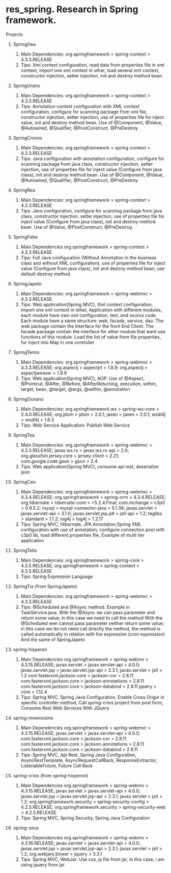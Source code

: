 # res_spring. Research in Spring framework.

Projects
1. SpringGea
   1. Main Dependencies:
   org.springframework > spring-context > 4.3.3.RELEASE
   2. Tips:
   Xml context configuration, read data from properties file in xml context, import one xml context in other, load several xml context, constructor injection, setter injection, init and destroy method bean.   
2. SpringUrano
   1. Main Dependencies:
   org.springframework > spring-context > 4.3.3.RELEASE
   2. Tips:
   Annotation context configuration with XML context configuration, configure for scanning package from xml file, constructor injection, setter injection, use of properties file for inject value, init and destroy method bean.
   Use of @Component, @Value, @Autowired, @Qualifier, @PostConstruct, @PreDestroy.
3. SpringCronos
   1. Main Dependencies:
   org.springframework > spring-context > 4.3.3.RELEASE
   2. Tips:
   Java configuration with annotation configuration, configure for scanning package from java class, constructor injection, setter injection, use of properties file for inject value (Configure from java class), init and destroy method bean.
   Use of @Component, @Value, @Autowired, @Qualifier, @PostConstruct, @PreDestroy
4. SpringRea
   1. Main Dependencies:
   org.springframework > spring-context > 4.3.3.RELEASE
   2. Tips:
   Java configuration, configure for scanning package from java class, constructor injection, setter injection,
        use of properties file for inject value (Configure from java class), init and destroy method bean.
        Use of @Value, @PostConstruct, @PreDestroy.
5. SpringFebe
   1. Main Dependencies
  org.springframework > spring-context > 4.3.3.RELEASE  
   2. Tips:
  Full Java configuration (Without Annotation in the business class and without XML configuration), use of properties file for inject value (Configure from java class), init and destroy method bean, use default destroy method.  
6. SpringJapeto
   1. Main Dependencies:
   org.springframework > spring-webmvc > 4.3.3.RELEASE
   2. Tips:
        Web application(Spring MVC),  Xml context configuration, import one xml context in other,
        Application with different modules, each module have own xml configuration, test, and source code.
        Each module have a same structure: web, facade, service, dao. The web package contain the Interface for the front End Client.
        The facade package contain the interface for other module that want use functions of this module.
        Load the list of value from file properties, for inject into Map in one controller
7. SpringTemis
   1. Main Dependencies:
   org.springframework > spring-webmvc > 4.3.3.RELEASE;
   org.aspectj > aspectjrt > 1.8.9;
   org.aspectj > aspectjweaver > 1.8.9
   2. Tips:
        Web application(Spring MVC), AOP: Use of @Aspect, @Pointcut, @After, @Before, @AfterReturning, execution,
		within, target, bean, @target, @args, @within, @annotation
8. SpringOceano
   1. Main Dependencies:
   org.springframework.ws > spring-ws-core > 2.4.0.RELEASE;
   org.jdom > jdom > 2.0.1;
   jaxen > jaxen > 2.0.1;
   wsdl4j > wsdl4j > 1.6.3
   2. Tips:
        Web Service Application: Publish Web Service
9. SpringTea
   1. Main Dependencies:
   org.springframework > spring-webmvc > 4.3.3.RELEASE;
   javax.ws.rs > javax.ws.rs-api > 2.0;
   org.glassfish.jersey.core > jersey-client > 2.21;
   com.google.code.gson > gson > 2.4
   2. Tips:
        Web application(Spring MVC), consume api rest, deserialize json
10. SpringCeo
    1. Main Dependencies:
    org.springframework > spring-webmvc > 4.3.4.RELEASE;
    org.springframework > spring-orm > 4.3.4.RELEASE;
    org.hibernate > hibernate-core > >5.2.4.Final;
    com.mchange > c3p0 > 0.9.5.2;
    mysql > mysql-connector-java > 5.1.39;
    javax.servlet > javax.servlet-api > 3.1.0;
    javax.servlet.jsp.jstl > jstl-api > 1.2;
    taglibs > standard > 1.1.2;
    log4j > log4j > 1.2.17
    2. Tips:
         Spring MVC, Hibernate, JPA Annotation,Spring XML configuration with use of annotation, configure connection pool with c3p0 lib, load different properties file, Example of multi tier application
11. SpringTetis
    1. Main Dependencies:
    org.springframework > spring-core > 4.3.5.RELEASE;
    org.springframework > spring-context > 4.3.5.RELEASE   
    2. Tips:
         Spring Expression Language 
		
12. SpringTia (from SpringJapeto)
    1. Main Dependencies:
    org.springframework > spring-webmvc > 4.3.3.RELEASE
    2. Tips: @Scheduled and @Async method. Example in TaskService.java.
        With the @Async we can pass parameter and return some value; in this case we need to call the method
        With the @Scheduled wen cannot pass parameter neither return some value; in this case we do not need call directly the method,
        the method is called automatically in relation with the expression (cron expression)
	And the same of SpringJapeto
13. spring-hisperon
    1. Main Dependencies
    org.springframework > spring-webmv > 4.3.15.RELEASE;
    javax.servlet > javax.servlet-api > 4.0.0;
    javax.servlet.jsp > javax.servlet.jsp-api > 2.3.1;
    javax.servlet > jstl > 1.2
    com.fasterxml.jackson.core > jackson-cor > 2.8.11
    com.fasterxml.jackson.core > jackson-annotations > 2.8.11
    com.fasterxml.jackson.core > jackson-databind > 2.8.11
    jquery > core > 1.12.4
    2. Tips: Spring MVC, Spring Java Configuration, Enable Cross Origin in specific controller method, Call spring-crios project from post form, Consume Rest Web Services With JQuery
14. spring-mnemosine
    1. Main Dependencies
    org.springframework > spring-webmvc > 4.3.15.RELEASE;
    javax.servlet > javax.servlet-api > 4.0.0;
    com.fasterxml.jackson.core > jackson-cor > 2.8.11
    com.fasterxml.jackson.core > jackson-annotations > 2.8.11
    com.fasterxml.jackson.core > jackson-databind > 2.8.11
    2. Tips: Spring MVC, Api Rest, Spring Java Configuration, AsyncRestTemplate, AsyncRequestCallBack, ResponseExtractor,          
       ListenableFuture, Future Call Back
15. spring-crios (from spring-hisperon)
    1. Main Dependencies
    org.springframework > spring-webmv > 4.3.15.RELEASE;
    javax.servlet > javax.servlet-api > 4.0.0;
    javax.servlet.jsp > javax.servlet.jsp-api > 2.3.1;
    javax.servlet > jstl > 1.2;
    org.springframework.security > spring-security-config > 4.2.5.RELEASE;
    org.springframework.security > spring-security-web > 4.2.5.RELEASE
    2. Tips: Spring MVC, Spring Security, Spring Java Configuration
16. spring-zeus
    1. Main Dependencies
    org.springframework > spring-webmv > 4.3.16.RELEASE;
    javax.servlet > javax.servlet-api > 4.0.0;
    javax.servlet.jsp > javax.servlet.jsp-api > 2.3.1;
    javax.servlet > jstl > 1.2;
    org.webjars.bower > jquery > 3.3.1
    2. Tips: Spring MVC, WebJar: Use css, js file from jar, in this case, i am using jquery from jar
